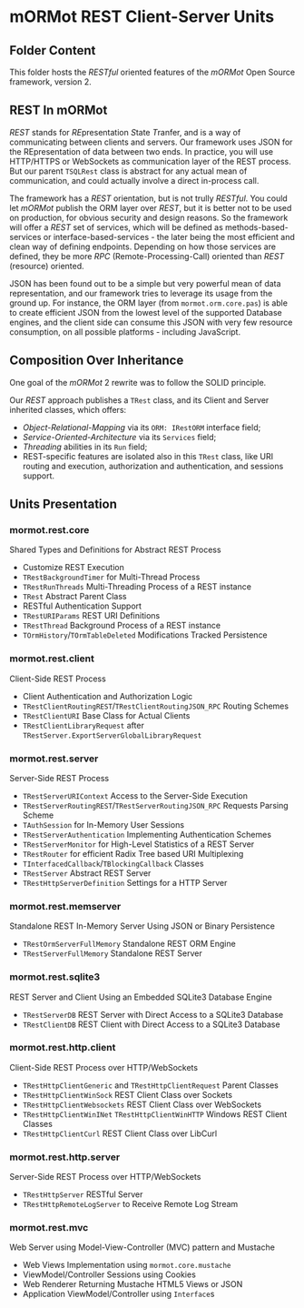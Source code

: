 # mORMot REST Client-Server Units

## Folder Content

This folder hosts the *RESTful* oriented features of the *mORMot* Open Source framework, version 2.

## REST In mORMot

*REST* stands for *RE*presentation *S*tate *T*ranfer, and is a way of communicating between clients and servers. Our framework uses JSON for the REpresentation of data between two ends. In practice, you will use HTTP/HTTPS or WebSockets as communication layer of the REST process. But our parent `TSQLRest` class is abstract for any actual mean of communication, and could actually involve a direct in-process call.

The framework has a *REST* orientation, but is not trully *RESTful*. You could let *mORMot* publish the ORM layer over *REST*, but it is better not to be used on production, for obvious security and design reasons. So the framework will offer a *REST* set of services, which will be defined as methods-based-services or interface-based-services - the later being the most efficient and clean way of defining endpoints. Depending on how those services are defined, they be more *RPC* (Remote-Processing-Call) oriented than *REST* (resource) oriented.

JSON has been found out to be a simple but very powerful mean of data representation, and our framework tries to leverage its usage from the ground up. For instance, the ORM layer (from `mormot.orm.core.pas`) is able to create efficient JSON from the lowest level of the supported Database engines, and the client side can consume this JSON with very few resource consumption, on all possible platforms - including JavaScript.

## Composition Over Inheritance

One goal of the *mORMot* 2 rewrite was to follow the SOLID principle.

Our *REST* approach publishes a `TRest` class, and its Client and Server inherited classes, which offers:
- *Object-Relational-Mapping* via its `ORM: IRestORM` interface field;
- *Service-Oriented-Architecture* via its `Services` field;
- *Threading* abilities in its `Run` field;
- REST-specific features are isolated also in this `TRest` class, like URI routing and execution, authorization and authentication, and sessions support.

## Units Presentation

### mormot.rest.core

Shared Types and Definitions for Abstract REST Process
- Customize REST Execution
- `TRestBackgroundTimer` for Multi-Thread Process
- `TRestRunThreads` Multi-Threading Process of a REST instance
- `TRest` Abstract Parent Class
- RESTful Authentication Support
- `TRestURIParams` REST URI Definitions
- `TRestThread` Background Process of a REST instance
- `TOrmHistory`/`TOrmTableDeleted` Modifications Tracked Persistence

### mormot.rest.client

Client-Side REST Process
- Client Authentication and Authorization Logic
- `TRestClientRoutingREST`/`TRestClientRoutingJSON_RPC` Routing Schemes
- `TRestClientURI` Base Class for Actual Clients
- `TRestClientLibraryRequest` after `TRestServer.ExportServerGlobalLibraryRequest`

### mormot.rest.server

Server-Side REST Process
- `TRestServerURIContext` Access to the Server-Side Execution
- `TRestServerRoutingREST`/`TRestServerRoutingJSON_RPC` Requests Parsing Scheme
- `TAuthSession` for In-Memory User Sessions
- `TRestServerAuthentication` Implementing Authentication Schemes
- `TRestServerMonitor` for High-Level Statistics of a REST Server
- `TRestRouter` for efficient Radix Tree based URI Multiplexing
- `TInterfacedCallback`/`TBlockingCallback` Classes
- `TRestServer` Abstract REST Server
- `TRestHttpServerDefinition` Settings for a HTTP Server

### mormot.rest.memserver

Standalone REST In-Memory Server Using JSON or Binary Persistence
- `TRestOrmServerFullMemory` Standalone REST ORM Engine
- `TRestServerFullMemory` Standalone REST Server

### mormot.rest.sqlite3

REST Server and Client Using an Embedded SQLite3 Database Engine
- `TRestServerDB` REST Server with Direct Access to a SQLite3 Database
- `TRestClientDB` REST Client with Direct Access to a SQLite3 Database

### mormot.rest.http.client

Client-Side REST Process over HTTP/WebSockets
- `TRestHttpClientGeneric` and `TRestHttpClientRequest` Parent Classes
- `TRestHttpClientWinSock` REST Client Class over Sockets
- `TRestHttpClientWebsockets` REST Client Class over WebSockets
- `TRestHttpClientWinINet` `TRestHttpClientWinHTTP` Windows REST Client Classes
- `TRestHttpClientCurl` REST Client Class over LibCurl

### mormot.rest.http.server

Server-Side REST Process over HTTP/WebSockets
- `TRestHttpServer` RESTful Server
- `TRestHttpRemoteLogServer` to Receive Remote Log Stream

### mormot.rest.mvc

Web Server using Model-View-Controller (MVC) pattern and Mustache
- Web Views Implementation using `mormot.core.mustache`
- ViewModel/Controller Sessions using Cookies
- Web Renderer Returning Mustache HTML5 Views or JSON
- Application ViewModel/Controller using `Interface`s
